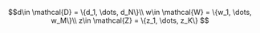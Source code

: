 $$d\in \mathcal{D} = \{d_1, \dots, d_N\}\\
w\in \mathcal{W} = \{w_1, \dots, w_M\}\\
z\in \mathcal{Z} = \{z_1, \dots, z_K\}
$$
